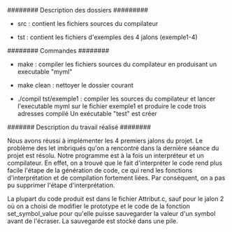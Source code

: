 
######## Description des dossiers #########

* src : contient les fichiers sources du compilateur

* tst : contient les fichiers d'exemples des 4 jalons (exemple1-4)

######## Commandes ########

* make : compiler les fichiers sources du compilateur en produisant un executable "myml"

* make clean : nettoyer le dossier courant

* ./compil tst/exemple1 : compiler les sources du compilateur et lancer l'executable myml sur le fichier exemple1 et produire le code trois adresses compilé
  	   		  Un exécutable "test" est créer      

####### Description du travail réalisé ########

Nous avons réussi à implémenter les 4 premiers jalons du projet. Le problème des let imbriqués qu'on a rencontré dans la dernière séance du projet est résolu.
Notre programme est à la fois un interpréteur et un compilateur. En effet, on a trouvé que le fait d'interpréter le code rend plus facile l'étape de la génération de code, ce qui rend les fonctions d'interprétation et de compilation fortement liées. Par conséquent, on a pas pu supprimer l'étape d'interprétation.

La plupart du code produit est dans le fichier Attribut.c, sauf pour le jalon 2 où on a choisi de modifier le prototype et le code de la fonction set_symbol_value pour qu'elle puisse sauvegarder la valeur d'un symbol avant de l'écraser. La sauvegarde est stocké dans une pile.  
